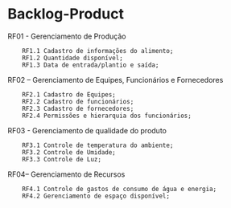 # Backlog-Product

RF01 - Gerenciamento de Produção

        RF1.1 Cadastro de informações do alimento;
        RF1.2 Quantidade disponível;
        RF1.3 Data de entrada/plantio e saída;
        
RF02 – Gerenciamento de Equipes, Funcionários e Fornecedores

        RF2.1 Cadastro de Equipes;
        RF2.2 Cadastro de funcionários;
        RF2.3 Cadastro de fornecedores;
        RF2.4 Permissões e hierarquia dos funcionários;
        
RF03 - Gerenciamento de qualidade do produto

        RF3.1 Controle de temperatura do ambiente;
        RF3.2 Controle de Umidade;
        RF3.3 Controle de Luz;
        
RF04– Gerenciamento de Recursos

        RF4.1 Controle de gastos de consumo de água e energia; 
        RF4.2 Gerenciamento de espaço disponível;
